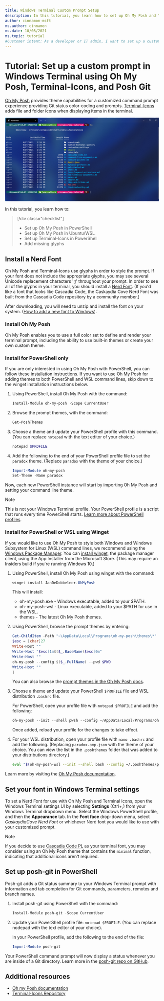 ```yaml
---
title: Windows Terminal Custom Prompt Setup
description: In this tutorial, you learn how to set up Oh My Posh and Terminal-Icons in Windows Terminal.
author: cinnamon-msft
ms.author: cinnamon
ms.date: 10/08/2021
ms.topic: tutorial
#Customer intent: As a developer or IT admin, I want to set up a customized command line experience using Oh My Posh, Terminal-Icons, and posh-git in my Windows Terminal.
---
```


# Tutorial: Set up a custom prompt in Windows Terminal using Oh My Posh, Terminal-Icons, and Posh Git

[Oh My Posh](https://ohmyposh.dev) provides theme capabilities for a customized command prompt experience providing Git status color-coding and prompts. [Terminal-Icons](https://github.com/devblackops/Terminal-Icons) adds file and folder icons when displaying items in the terminal.

![Windows Terminal Custom Prompt](./../images/custom-prompt.png)

In this tutorial, you learn how to:

> [!div class="checklist"]
>
> * Set up Oh My Posh in PowerShell
> * Set up Oh My Posh in Ubuntu/WSL
> * Set up Terminal-Icons in PowerShell
> * Add missing glyphs

## Install a Nerd Font

Oh My Posh and Terminal-Icons use glyphs in order to style the prompt. If your font does not include the appropriate glyphs, you may see several Unicode replacement characters '&#x25AF;' throughout your prompt. In order to see all of the glyphs in your terminal, you should install a [Nerd Font](https://nerdfonts.com). (If you'd like a font that looks like Cascadia Code, the Caskaydia Cove Nerd Font was built from the Cascadia Code repository by a community member.) 

After downloading, you will need to unzip and install the font on your system. ([How to add a new font to Windows](https://support.microsoft.com/en-us/office/add-a-font-b7c5f17c-4426-4b53-967f-455339c564c1)).

### Install Oh My Posh

Oh My Posh enables you to use a full color set to define and render your terminal prompt, including the ability to use built-in themes or create your own custom theme.

### Install for PowerShell only

If you are only interested in using Oh My Posh with PowerShell, you can follow these installation instructions. If you want to use Oh My Posh for adding themes to both PowerShell and WSL command lines, skip down to the winget installation instructions below.

1. Using PowerShell, install Oh My Posh with the command:

    ```powershell
    Install-Module oh-my-posh -Scope CurrentUser
    ```

2. Browse the prompt themes, with the command:

    ```powershell
    Get-PoshThemes
    ```

3. Choose a theme and update your PowerShell profile with this command. (You can replace `notepad` with the text editor of your choice.)

    ```powershell
    notepad $PROFILE
    ```

4. Add the following to the end of your PowerShell profile file to set the `paradox` theme. (Replace `paradox` with the theme of your choice.)

    ```powershell
    Import-Module oh-my-posh
    Set-Theme -Name paradox
    ```

Now, each new PowerShell instance will start by importing Oh My Posh and setting your command line theme.

> [!NOTE]
> This is not your Windows Terminal profile. Your PowerShell profile is a script that runs every time PowerShell starts. [Learn more about PowerShell profiles](/powershell/module/microsoft.powershell.core/about/about_profiles).

### Install for PowerShell or WSL using Winget

If you would like to use Oh My Posh to style both Windows and Windows Subsystem for Linux (WSL) command lines, we recommend using the [Windows Package Manager](/windows/package-manager). You can [install winget](https://github.com/microsoft/winget-cli#installing-the-client), the package manager client, using the App Installer from the Microsoft Store. (This may require an Insiders build if you're running Windows 10.)

1. Using PowerShell, install Oh My Posh using winget with the command:

    ```powershell
    winget install JanDeDobbeleer.OhMyPosh
    ```

    This will install:
    * oh-my-posh.exe - Windows executable, added to your $PATH.
    * oh-my-posh-wsl - Linux executable, added to your $PATH for use in the WSL.
    * themes - The latest Oh My Posh themes.

2. Using PowerShell, browse the prompt themes by entering:

    ```powershell
    Get-ChildItem -Path "~\AppData\Local\Programs\oh-my-posh\themes\*" -Include '*.omp.json' | Sort-Object Name | ForEach-Object -Process {
    $esc = [char]27
    Write-Host ""
    Write-Host "$esc[1m$($_.BaseName)$esc[0m"
    Write-Host ""
    oh-my-posh --config $($_.FullName) --pwd $PWD
    Write-Host ""
    }
    ```

    You can also browse the [prompt themes in the Oh My Posh docs](https://ohmyposh.dev/docs/themes).

3. Choose a theme and update your PowerShell `$PROFILE` file and WSL distribution `.bashrc` file.

    For PowerShell, open your profile file with `notepad $PROFILE` and add the following:

    ```powershell
    oh-my-posh --init --shell pwsh --config ~/AppData/Local/Programs/oh-my-posh/themes/jandedobbeleer.omp.json | Invoke-Expression
    ```

    Once added, reload your profile for the changes to take effect.

4. For your WSL distribution, open your profile file with `nano .bashrc` and add the following. (Replacing `paradox.omp.json` with the theme of your choice. You can view the list in the `.poshthemes` folder that was added to your distributions directory.)

    ```bash
    eval "$(oh-my-posh-wsl --init --shell bash --config ~/.poshthemes/paradox.omp.json)"
    ```

Learn more by visiting the [Oh My Posh documentation](https://ohmyposh.dev/docs/windows).

## Set your font in Windows Terminal settings

To set a Nerd Font for use with Oh My Posh and Terminal Icons, open the Windows Terminal settings UI by selecting **Settings** (Ctrl+,) from your Windows Terminal dropdown menu. Select the Windows PowerShell profile, and then the **Appearance** tab. In the **Font face** drop-down menu, select *CaskaydiaCove Nerd Font* or whichever Nerd font you would like to use with your customized prompt.

<!-- ![Windows Terminal Settings UI Font face menu](../../images/settings-powershell-font.png) -->

> [!NOTE]
> If you decide to use [Cascadia Code PL](https://github.com/microsoft/cascadia-code/releases) as your terminal font, you may consider using an Oh My Posh theme that contains the `minimal` function, indicating that additional icons aren't required.

## Set up posh-git in PowerShell

Posh-git adds a Git status summary to your Windows Terminal prompt with information and tab completion for Git commands, parameters, remotes and branch names.

1. Install posh-git using PowerShell with the command:

    ```powershell
    Install-Module posh-git -Scope CurrentUser
    ```

2. Update your PowerShell profile file: `notepad $PROFILE`. (You can replace nodepad with the text editor of your choice).

    In your PowerShell profile, add the following to the end of the file:

    ```powershell
    Import-Module posh-git
    ```

Your PowerShell command prompt will now display a status whenever you are inside of a Git directory. Learn more in the [posh-git repo on GitHub](https://github.com/dahlbyk/posh-git#using-posh-git).

## Additional resources

* [Oh my Posh documentation](https://ohmyposh.dev)
* [Terminal-Icons Repository](https://github.com/devblackops/Terminal-Icons)
